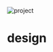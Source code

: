 ![project](https://user-images.githubusercontent.com/77573531/130243875-367d46af-04f5-40f2-911d-72bd054a106d.png)
# design
